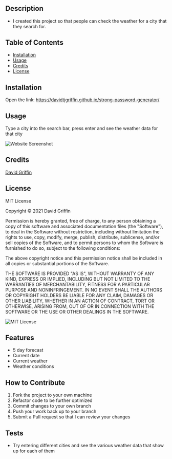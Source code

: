 # <Your-Project-Title>
## Description
- I created this project so that people can check the weather for a city that they search for. 
## Table of Contents
- [Installation](#installation)
- [Usage](#usage)
- [Credits](#credits)
- [License](#license)
## Installation
Open the link: https://davidtjgriffin.github.io/strong-password-generator/
## Usage
Type a city into the search bar, press enter and see the weather data for that city




![Website Screenshot](assets/images/website-screenshot.jpg)
## Credits
[David Griffin](https://github.com/Ukarimu1)
## License
MIT License

Copyright © 2021 David Griffin

Permission is hereby granted, free of charge, to any person obtaining a copy
of this software and associated documentation files (the "Software"), to deal
in the Software without restriction, including without limitation the rights
to use, copy, modify, merge, publish, distribute, sublicense, and/or sell
copies of the Software, and to permit persons to whom the Software is
furnished to do so, subject to the following conditions:

The above copyright notice and this permission notice shall be included in all
copies or substantial portions of the Software.

THE SOFTWARE IS PROVIDED "AS IS", WITHOUT WARRANTY OF ANY KIND, EXPRESS OR
IMPLIED, INCLUDING BUT NOT LIMITED TO THE WARRANTIES OF MERCHANTABILITY,
FITNESS FOR A PARTICULAR PURPOSE AND NONINFRINGEMENT. IN NO EVENT SHALL THE
AUTHORS OR COPYRIGHT HOLDERS BE LIABLE FOR ANY CLAIM, DAMAGES OR OTHER
LIABILITY, WHETHER IN AN ACTION OF CONTRACT, TORT OR OTHERWISE, ARISING FROM,
OUT OF OR IN CONNECTION WITH THE SOFTWARE OR THE USE OR OTHER DEALINGS IN THE
SOFTWARE.

![MIT License](https://img.shields.io/apm/l/vim-mode)

## Features
- 5 day forecast
- Current date
- Current weather
- Weather conditions
## How to Contribute
1. Fork the project to your own machine
2. Refactor code to be further optimized 
3. Commit changes to your own branch
4. Push your work back up to your branch
5. Submit a Pull request so that I can review your changes
## Tests
- Try entering different cities and see the various weather data that show up for each of them
